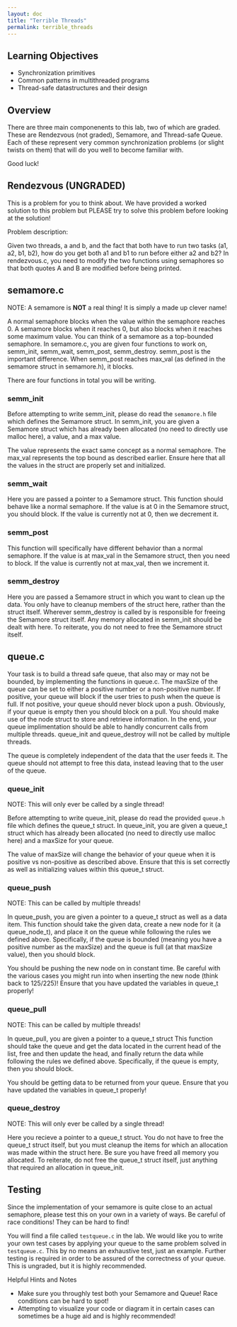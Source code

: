```yaml
---
layout: doc
title: "Terrible Threads"
permalink: terrible_threads
---
```


## Learning Objectives

*   Synchronization primitives
*   Common patterns in multithreaded programs
*	Thread-safe datastructures and their design

## Overview

There are three main componenents to this lab, two of which are graded. These are Rendezvous (not graded), Semamore, and Thread-safe Queue. Each of these represent very common synchronization problems (or slight twists on them) that will do you well to become familiar with.

Good luck!

## Rendezvous (UNGRADED)

This is a problem for you to think about. We have provided a worked solution to this problem but PLEASE try to solve this problem before looking at the solution!

Problem description:

Given two threads, a and b, and the fact that both have to run two tasks (a1, a2, b1, b2), how do you get both a1 and b1 to run before either a2 and b2? In rendezvous.c, you need to modify the two functions using semaphores so that both quotes A and B are modified before being printed.


## semamore.c

NOTE: A semamore is **NOT** a real thing! It is simply a made up clever name!

A normal semaphore blocks when the value within the semaphore reaches 0. A semamore blocks when it reaches 0, but also blocks when it reaches some maximum value. You can think of a semamore as a top-bounded semaphore. In semamore.c, you are given four functions to work on, semm_init, semm_wait, semm_post, semm_destroy. semm_post is the important difference. When semm_post reaches max_val (as defined in the semamore struct in semamore.h), it blocks.

There are four functions in total you will be writing.

### semm_init

Before attempting to write semm_init, please do read the `semamore.h` file which defines the Semamore struct. In semm_init, you are given a Semamore struct which has already been allocated (no need to directly use malloc here), a value, and a max value.

The value represents the exact same concept as a normal semaphore. The max_val represents the top bound as described earlier. Ensure here that all the values in the struct are properly set and initialized.

### semm_wait

Here you are passed a pointer to a Semamore struct. This function should behave like a normal semaphore. If the value is at 0 in the Semamore struct, you should block. If the value is currently not at 0, then we decrement it.

### semm_post

This function will specifically have different behavior than a normal semaphore. If the value is at max_val in the Semamore struct, then you need to block. If the value is currently not at max_val, then we increment it.


### semm_destroy

Here you are passed a Semamore struct in which you want to clean up the data. You only have to cleanup members of the struct here, rather than the struct itself. Wherever semm_destroy is called by is responsible for freeing the Semamore struct itself. Any memory allocated in semm_init should be dealt with here. To reiterate, you do not need to free the Semamore struct itself.

## queue.c

Your task is to build a thread safe queue, that also may or may not be bounded, by implementing the functions in queue.c. The maxSize of the queue can be set to either a positive number or a non-positive number. If positive, your queue will block if the user tries to push when the queue is full. If not positive, your queue should never block upon a push. Obviously, if your queue is empty then you should block on a pull. You should make use of the node struct to store and retrieve information. In the end, your queue implimentation should be able to handly concurrent calls from multiple threads. queue_init and queue_destroy will not be called by multiple threads.

The queue is completely independent of the data that the user feeds it. The queue should not attempt to free this data, instead leaving that to the user of the queue.

### queue_init

NOTE: This will only ever be called by a single thread!

Before attempting to write queue_init, please do read the provided `queue.h` file which defines the queue_t struct. In queue_init, you are given a queue_t struct which has already been allocated (no need to directly use malloc here) and a maxSize for your queue.

The value of maxSize will change the behavior of your queue when it is positive vs non-positive as described above. Ensure that this is set correctly as well as initializing values within this queue_t struct.


### queue_push

NOTE: This can be called by multiple threads!

In queue_push, you are given a pointer to a queue_t struct as well as a data item. This function should take the given data, create a new node for it (a queue_node_t), and place it on the queue while following the rules we defined above. Specifically, if the queue is bounded (meaning you have a positive number as the maxSize) and the queue is full (at that maxSize value), then you should block.

You should be pushing the new node on in constant time. Be careful with the various cases you might run into when inserting the new node (think back to 125/225)! Ensure that you have updated the variables in queue_t properly!

### queue_pull

NOTE: This can be called by multiple threads!

In queue_pull, you are given a pointer to a queue_t struct This function should take the queue and get the data located in the current head of the list, free and then update the head, and finally return the data while following the rules we defined above. Specifically, if the queue is empty, then you should block.

You should be getting data to be returned from your queue. Ensure that you have updated the variables in queue_t properly!

### queue_destroy

NOTE: This will only ever be called by a single thread!

Here you recieve a pointer to a queue_t struct. You do not have to free the queue_t struct itself, but you must cleanup the items for which an allocation was made within the struct here. Be sure you have freed all memory you allocated. To reiterate, do not free the queue_t struct itself, just anything that required an allocation in queue_init.

## Testing

Since the implementation of your semamore is quite close to an actual semaphore, please test this on your own in a variety of ways. Be careful of race conditions! They can be hard to find!

You will find a file called `testqueue.c` in the lab. We would like you to write your own test cases by applying your queue to the same problem solved in `testqueue.c`. This by no means an exhaustive test, just an example. Further testing is required in order to be assured of the correctness of your queue. This is ungraded, but it is highly recommended.

Helpful Hints and Notes

*   Make sure you throughly test both your Semamore and Queue! Race conditions can be hard to spot!
*   Attempting to visualize your code or diagram it in certain cases can sometimes be a huge aid and is highly recommended!
